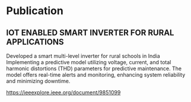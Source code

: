 # Publication
## IOT ENABLED SMART INVERTER FOR RURAL APPLICATIONS

Developed a smart multi-level inverter for rural schools in India Implementing a predictive model utilizing voltage, current, and total harmonic distortions (THD) parameters for predictive maintenance. The model offers real-time alerts and monitoring, enhancing system reliability and minimizing downtime.

https://ieeexplore.ieee.org/document/9851099
